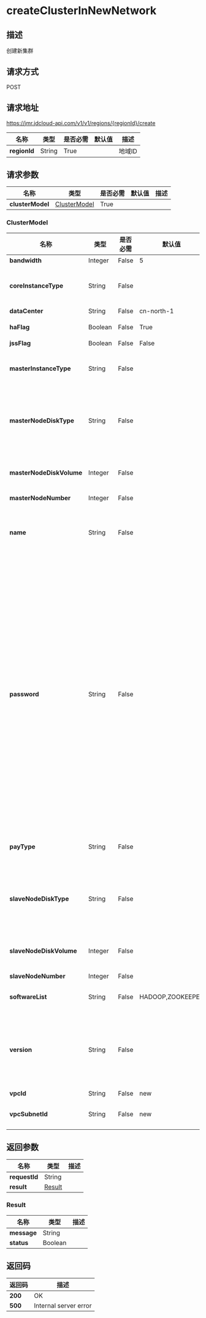# createClusterInNewNetwork


## 描述
创建新集群

## 请求方式
POST

## 请求地址
https://jmr.jdcloud-api.com/v1/v1/regions/{regionId}/create

|名称|类型|是否必需|默认值|描述|
|---|---|---|---|---|
|**regionId**|String|True||地域ID|

## 请求参数
|名称|类型|是否必需|默认值|描述|
|---|---|---|---|---|
|**clusterModel**|[ClusterModel](##ClusterModel)|True|||

### <a name="ClusterModel">ClusterModel</a>
|名称|类型|是否必需|默认值|描述|
|---|---|---|---|---|
|**bandwidth**|Integer|False|5|网络带宽上限|
|**coreInstanceType**|String|False||Core节点规格，比如：g.n1.xlarge，更多规格请参考[文档](https://www.jdcloud.com/help/detail/296/isCatalog/1)|
|**dataCenter**|String|False|cn-north-1|地域，同regionID|
|**haFlag**|Boolean|False|True|集群是否为高可用模式|
|**jssFlag**|Boolean|False|False|是否关联对象存储|
|**masterInstanceType**|String|False||Master节点规格，比如：g.n1.xlarge，更多规格请参考[文档](https://www.jdcloud.com/help/detail/296/isCatalog/1)|
|**masterNodeDiskType**|String|False||"Master节点云盘类型，可传类型为（以下以“/”分割各类型）"<br>"NBD/NBD_SATA"<br>"分别代表：性能型/容量型"<br>|
|**masterNodeDiskVolume**|Integer|False||Master节点云盘容量，必须是10的整数倍，且大于20小于3000|
|**masterNodeNumber**|Integer|False||Master节点数量|
|**name**|String|False||集群名称，长度为6到32个字符，支持中文、数字、大小写字母、英文下划线“_”及中划线“-”|
|**password**|String|False||"集群密码"<br>"1.必须包含大写字母、小写字母、数字及特殊字符中三类，且不能少于8字符不能超过30字符"<br>"2.特殊字符如下!@#$%^*"<br>"3.不能出现的字符或完整单词，如下：jd、JD、360、bug、BUG、com、COM、jcloud、JCLOUD、cloud、CLOUD、password、PASSWORD"<br>"4.不能出现连续数字，例：123、987"<br>"5.不能出现连续或键位连续字母，例：abc、CBA、bcde、qaz、tfc、zaq、qwer"<br>"6.密码中不能出现自己的用户名"<br>|
|**payType**|String|False||"付费类型，请填写以下列表中的一个："<br>"按量"<br>|
|**slaveNodeDiskType**|String|False||"Slave节点云盘类型，可传类型为（以下以“/”分割各类型）"<br>"NBD/NBD_SATA"<br>"分别代表：性能型/容量型"<br>|
|**slaveNodeDiskVolume**|Integer|False||Slave节点云盘容量，必须是10的整数倍，且大于20小于3000|
|**slaveNodeNumber**|Integer|False||Slave节点数量|
|**softwareList**|String|False|HADOOP,ZOOKEEPER|软件清单，不同软件之间以英文逗号(,)分割，参考[文档](https://www.jdcloud.com/help/detail/1323/isCatalog/1)|
|**version**|String|False||"软件服务版本，请填写以下列表中的一个："<br>"JMR1.0.0"<br>"JMR1.0.1"<br>"JMR1.0.2"<br>"JMR2.0.0"<br>"JMR_BD-OS-1.0"<br>|
|**vpcId**|String|False|new|私有网络ID|
|**vpcSubnetId**|String|False|new|子网UUID，可以通过查询子网列表获得|

## 返回参数
|名称|类型|描述|
|---|---|---|
|**requestId**|String||
|**result**|[Result](##Result)||


### <a name="Result">Result</a>
|名称|类型|描述|
|---|---|---|
|**message**|String||
|**status**|Boolean||

## 返回码
|返回码|描述|
|---|---|
|**200**|OK|
|**500**|Internal server error|
